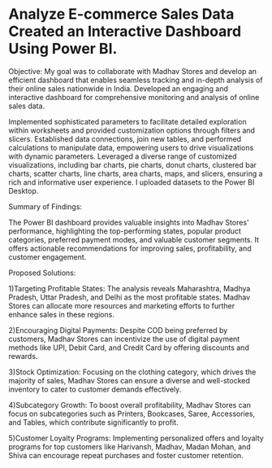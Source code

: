 # Analyze E-commerce Sales Data Created an Interactive Dashboard Using Power BI.

Objective: My goal was to collaborate with Madhav Stores and develop an efficient dashboard that enables seamless tracking and in-depth analysis of their online sales nationwide in India.
Developed an engaging and interactive dashboard for comprehensive monitoring and analysis of online sales data.

Implemented sophisticated parameters to facilitate detailed exploration within worksheets and provided customization options through filters and slicers.
Established data connections, join new tables, and performed calculations to manipulate data, empowering users to drive visualizations with dynamic parameters.
Leveraged a diverse range of customized visualizations, including bar charts, pie charts, donut charts, clustered bar charts, scatter charts, line charts, area charts, maps, and slicers, ensuring a rich and informative user experience.
I uploaded datasets to the Power BI Desktop.

Summary of Findings:

The Power BI dashboard provides valuable insights into Madhav Stores' performance, highlighting the top-performing states, popular product categories, preferred payment modes, and valuable customer segments. It offers actionable recommendations for improving sales, profitability, and customer engagement.

Proposed Solutions:

1)Targeting Profitable States: The analysis reveals Maharashtra, Madhya Pradesh, Uttar Pradesh, and Delhi as the most profitable states. Madhav Stores can allocate more resources and marketing efforts to further enhance sales in these regions.

2)Encouraging Digital Payments: Despite COD being preferred by customers, Madhav Stores can incentivize the use of digital payment methods like UPI, Debit Card, and Credit Card by offering discounts and rewards.

3)Stock Optimization: Focusing on the clothing category, which drives the majority of sales, Madhav Stores can ensure a diverse and well-stocked inventory to cater to customer demands effectively.

4)Subcategory Growth: To boost overall profitability, Madhav Stores can focus on subcategories such as Printers, Bookcases, Saree, Accessories, and Tables, which contribute significantly to profit.

5)Customer Loyalty Programs: Implementing personalized offers and loyalty programs for top customers like Harivansh, Madhav, Madan Mohan, and Shiva can encourage repeat purchases and foster customer retention.

